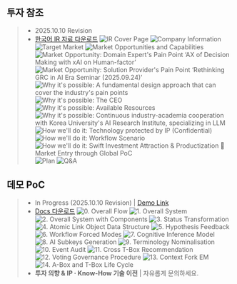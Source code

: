 ## 투자 참조
> - 2025.10.10 Revision
> - <a href="https://drive.google.com/file/d/1tgK9Kl2X68F4IIMqCcvfpUHWYIeBZyCQ/view?usp=sharing" target="_blank">한국어 IR 자료 다운로드</a>
![IR Cover Page](/IR/1_cover.PNG)
![Company Information](/IR/2_company_info.PNG)
![Target Market](/IR/3_markets.PNG)
![Market Opportunities and Capabilities](/IR/4_market_opp.PNG)
![Market Opportunity: Domain Expert's Pain Point ‘AX of Decision Making with xAI on Human-factor’](/IR/5_market_opp_ev1.PNG)
![Market Opportunity: Solution Provider's Pain Point ‘Rethinking GRC in AI Era Seminar (2025.09.24)’](/IR/6_market_opp_ev2.PNG)
![Why it's possible: A fundamental design approach that can cover the industry's pain points](/IR/7_pos_ana1.PNG)
![Why it's possible: The CEO](/IR/8_pos_ana2.PNG)
![Why it's possible: Available Resources](/IR/9_pos_ana3.PNG)
![Why it's possible: Continuous industry-academia cooperation with Korea University's AI Research Institute, specializing in LLM](/IR/10_pos_ana4.PNG)
![How we'll do it: Technology protected by IP (Confidential)](/IR/11_how1.PNG)
![How we'll do it: Workflow Scenario](/IR/12_how2.PNG)
![How we'll do it: Swift Investment Attraction & Productization  Market Entry through Global PoC](/IR/13_how3.PNG)
![Plan](/IR/14_plan.PNG)
![Q&A](/IR/15_contact.PNG)

## 데모 PoC
> - In Progress (2025.10.10 Revision) | <a href="https://worflogy.com" target="_blank">Demo Link</a>
> - <a href="https://drive.google.com/file/d/1Nsm9IdolCJ3Vi6HguaNp3o6vA1YL-AZE/view?usp=sharing" target="_blank">Docs 다운로드</a>
![0. Overall Flow](/confidential/0.%20Overall%20Flow.png)
![1. Overall System](/confidential/1.%20Overall%20System%20P1.png)
![2. Overall System with Components](/confidential/2.%20Overall%20System%20P2.png)
![3. Status Transformation](/confidential/3.%20Status%20Transformation.png)
![4. Atomic Link Object Data Structure](/confidential/4.%20Atomic%20Link%20Object%20DS.png)
![5. Hypothesis Feedback](/confidential/5.%20Hypothesis%20Feedback.png)
![6. Workflow Forced Modes](/confidential/6.%20Workflow%20Forced%20Modes.png)
![7. Cognitive Inference Model](/confidential/7.%20Cognitive%20Inference%20Model.png)
![8. AI Subkeys Generation](/confidential/8.%20AI%20Subkeys%20Generation.png)
![9. Terminology Nominalisation](/confidential/9.%20Terminology%20Nominalisation.png)
![10. Event Audit](/confidential/10.%20Event%20Audit.png)
![11. Cross T-Box Recommendation](/confidential/11.%20Cross%20T-Box%20Recommendation.png)
![12. Voting Governance Procedure](/confidential/12.%20Voting%20Governance%20Procedure.png)
![13. Context Fork EM](/confidential/13.%20Context%20Fork%20EM.png)
![14. A-Box and T-Box Life Cycle](/confidential/14.%20A-Box%20and%20T-Box%20Life%20Cycle.png)
> - **투자 의향 & IP · Know-How 기술 이전** | 자유롭게 문의하세요.